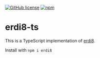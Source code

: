 [![GitHub license](https://img.shields.io/github/license/athalhammer/erdi8-ts.svg)](https://github.com/athalhammer/erdi8-ts/blob/master/LICENSE)
[![npm](https://img.shields.io/npm/v/erdi8)](https://www.npmjs.com/package/erdi8)

# erdi8-ts

This is a TypeScript implementation of [erdi8](https://github.com/athalhammer/erdi8-py).

Install with `npm i erdi8`
